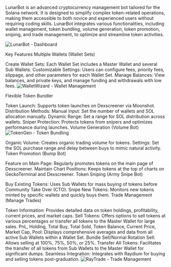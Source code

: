 LunarBot is an advanced cryptocurrency management bot tailored for the Solana network. It is designed to simplify complex token-related operations, making them accessible to both novice and experienced users without requiring coding skills. LunarBot integrates various functionalities, including wallet management, token bundling, volume generation, token promotion, sniping, and trade management, to optimize and streamline token activities.

![LunarBot - Dashboard](https://github.com/user-attachments/assets/0048ab02-caf9-4eb0-8f79-2ed0c4052850)

Key Features
Multiple Wallets (Wallet Sets)

Create Wallet Sets: Each Wallet Set includes a Master Wallet and several Sub Wallets.
Customizable Settings: Users can configure fees, priority fees, slippage, and other parameters for each Wallet Set.
Manage Balances: View balances, and private keys, and manage funding and withdrawals with low fees.
![WalletWizard - Wallet Management](https://github.com/user-attachments/assets/7be924e2-683a-4784-8a6f-1704dfbdf7c7)


Flexible Token Bundler

Token Launch: Supports token launches on Dexscreener via Moonshot.
Distribution Methods:
Manual Input: Set the number of wallets and SOL allocation manually.
Dynamic Range: Set a range for SOL distribution across wallets.
Sniper Protection: Protects tokens from snipers and optimizes performance during launches.
Volume Generation (Volume Bot)
![TokenGen - Token Bundling](https://github.com/user-attachments/assets/03cd6cb4-3c8f-4f9b-8154-b8abbc0fdbd4)

Organic Volume: Creates organic trading volume for tokens.
Settings: Set the SOL purchase range and delay between buys to mimic natural activity.
Token Promotion (Bump Bot)

Feature on Main Page: Regularly promotes tokens on the main page of Dexscreener.
Maintain Chart Positions: Keeps tokens at the top of charts on GeckoTerminal and Dexscreener.
Token Sniping (Army Snipe Bot)

Buy Existing Tokens: Uses Sub Wallets for mass buying of tokens before Community Take Over (CTO).
Snipe New Tokens: Monitors new tokens minted by specific wallets and quickly buys them.
Trade Management (Manage Trades)

Token Information: Provides detailed data on token holdings, profitability, current prices, and market caps.
Sell Tokens: Offers options to sell tokens at various percentages or transfer all tokens to the Master Wallet for large sales.
PnL, Holding, Total Buy, Total Sold, Token Balance, Current Price, Market Cap, Pool: Displays comprehensive averages and data from all active Sub Wallets within a Wallet Set.
Bundle Sell/Normal Rotation Sell: Allows selling at 100%, 75%, 50%, or 25%.
Transfer All Tokens: Facilitates the transfer of all tokens from Sub Wallets to the Master Wallet for significant dumps.
Seamless Integration: Integrates with Raydium for buying and selling tokens post-graduation.
![RayTrade - Trade Management](https://github.com/user-attachments/assets/4c0b07ce-5b8f-4d6d-8b57-ce5617b20a87)

